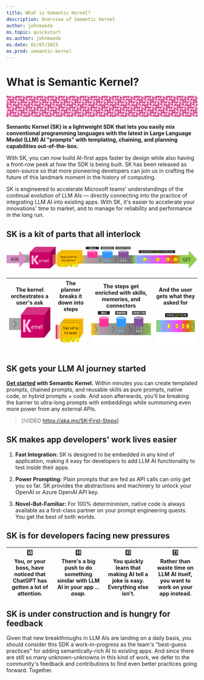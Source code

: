 ```yaml
---
title: What is Semantic Kernel?
description: Overview of Semantic Kernel
author: johnmaeda
ms.topic: quickstart
ms.author: johnmaeda
ms.date: 02/07/2023
ms.prod: semantic-kernel
---
```

# What is Semantic Kernel?

![pink circles of semantic kernel](media/skpatternfine.png)

**Semantic Kernel (SK) is a lightweight SDK that lets you easily mix conventional programming languages with the latest in Large Language Model (LLM) AI "prompts" with templating, chaining, and planning capabilities out-of-the-box.**

With SK, you can now build AI-first apps faster by design while also having a front-row peek at how the SDK is being built. SK has been released as open-source so that more pioneering developers can join us in crafting the future of this landmark moment in the history of computing.

SK is engineered to accelerate Microsoft teams' understandings of the continual evolution of LLM AIs — directly connecting into the practice of integrating LLM AI into existing apps. With SK, it's easier to accelerate your innovations' time to market, and to manage for reliability and performance in the long run.

## SK is a kit of parts that all interlock

![](media/fullview.png)

| The kernel orchestrates a user's ask<br /> <img src="media/kernel.png" height="100"> | The planner breaks it down into steps<br /> <img src="media/planner.png" height="100"> | The steps get enriched with skills, memories, and connectors <img src="media/enhancers.png" height="100"> | And the user gets what they asked for  <img src="media/pipeline.png" height="100"> |
|---|---|---|---|


## SK gets your LLM AI journey started  

**[Get started](getting-started/setup) with Semantic Kernel.** Within minutes you can create templated prompts, chained prompts, and reusable skills as pure prompts, native code, or hybrid prompts × code. And soon afterwards, you'll be breaking the barrier to ultra-long prompts with embeddings while summoning even more power from any external APIs.
<br />

> [!VIDEO https://aka.ms/SK-First-Steps]

## SK makes app developers' work lives easier

1. **Fast Integration:** SK is designed to be embedded in any kind of application, making it easy for developers to add LLM AI functionality to test inside their apps.

2. **Power Prompting:** Plain prompts that are fed as API calls can only get you so far. SK provides the abstractions and machinery to unlock your OpenAI or Azure OpenAI API key.

3. **Novel-But-Familiar:** For 100% determininism, native code is always available as a first-class partner on your prompt engineering quests. You get the best of both worlds.

## SK is for developers facing new pressures

| 1️⃣<br /> You, or your boss, have noticed that ChatGPT has gotten a lot of attention. | 2️⃣<br />  There's a big push to do something similar with LLM AI in your app ... _asap._ | 3️⃣<br /> You quickly learn that making AI tell a joke is easy. Everything else isn't. |  4️⃣<br />  Rather than waste time on LLM AI itself, you want to work on your app instead. |
| --- | --- | --- | --- |

## SK is under construction and is hungry for feedback

Given that new breakthroughs in LLM AIs are landing on a daily basis, you should consider this SDK a work-in-progress as the team's "best-guess practices" for adding semantically-rich AI to existing apps. And since there are still so many unknown-unknowns in this kind of work, we defer to the community's feedback and contributions to find even better practices going forward. Together.